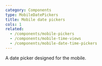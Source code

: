 ```yaml
---
category: Components
type: MobileDatePickers
title: Mobile date pickers
cols: 1
related:
  - /components/mobile-pickers
  - /components/mobile-time-views
  - /components/mobile-date-time-pickers
---
```



A date picker designed for the mobile.